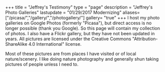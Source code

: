 +++
title = "Jeffrey's Testimony"
type = "page"
description = "Jeffrey's Photo Galleries"
lastupdate = "01/29/2017 Modernizing"
aliases= ["/picasa/","/gallery/","/photogallery/"]
gallery= "true"
+++
I host my photo galleries on Google Photos (formerly "Picasa"), but direct access is no longer possible (thank you Google).  So this page will contain my collection of photos.  I also have a Flickr gallery, but they have not been updated in years.  All pictures are licensed under the Creative Commons "Attribution-ShareAlike 4.0 International" license.

Most of these pictures are from places I have visited or of local nature/scenery.  I like doing nature photography and generally shun taking pictures of people unless I need to.
